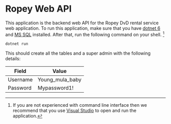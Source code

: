 # Ropey Web API

This application is the backend web API for the Ropey DvD rental service web application.
To run this application, make sure that you have [dotnet 6](https://dotnet.microsoft.com/en-us/download/dotnet/6.0) and [MS SQL](https://docs.microsoft.com/en-us/sql/ssms/download-sql-server-management-studio-ssms?view=sql-server-ver15) installed. After that, run the following command on your shell. [^1]

```cmd
dotnet run
```

This should create all the tables and a super admin with the following details:

| Field | Value |
| ----------- | ----------- |
| Username | Young_mula_baby |
| Password | Mypassword1! |

[^1]: If you are not experienced with command line interface then we recommend that you use [Visual Studio](https://visualstudio.microsoft.com/downloads/) to open and run the application.
